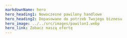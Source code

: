 ```yaml
---
markdownName: hero
hero_heading1: Nowoczesne pawilony handlowe
hero_heading2: Dopasowane do potrzeb Twojego biznesu
hero_image: ../../src/images/pawilon1.webp
hero_link: Zobacz naszą ofertę
---
```

